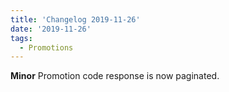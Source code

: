 ```yaml
---
title: 'Changelog 2019-11-26'
date: '2019-11-26'
tags:
  - Promotions
---
```

**Minor** Promotion code response is now paginated.

